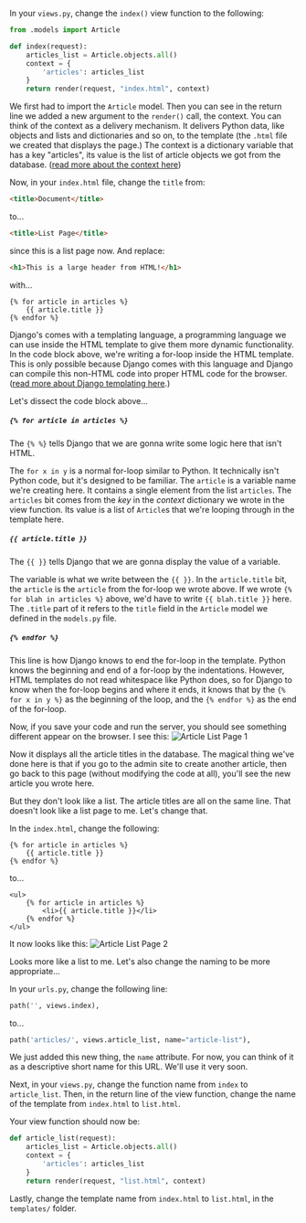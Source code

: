 In your `views.py`, change the `index()` view function to the following:

```python
from .models import Article

def index(request):
    articles_list = Article.objects.all()
    context = {
        'articles': articles_list
    }
    return render(request, "index.html", context)
```

We first had to import the `Article` model. Then you can see in the return line we added a new argument to the `render()` call, the context. You can think of the context as a delivery mechanism. It delivers Python data, like objects and lists and dictionaries and so on, to the template (the `.html` file we created that displays the page.) The context is a dictionary variable that has a key "articles", its value is the list of article objects we got from the database. ([read more about the context here]())

Now, in your `index.html` file, change the `title` from:

```html
<title>Document</title>
```

to...

```html
<title>List Page</title>
```

since this is a list page now. And replace:

```html
<h1>This is a large header from HTML!</h1>
```

with...

```django
{% for article in articles %}
    {{ article.title }}
{% endfor %}
```

Django's comes with a templating language, a programming language we can use inside the HTML template to give them more dynamic functionality. In the code block above, we're writing a for-loop inside the HTML template. This is only possible because Django comes with this language and Django can compile this non-HTML code into proper HTML code for the browser. ([read more about Django templating here]().)

Let's dissect the code block above...

##### `{% for article in articles %}`

The `{% %}` tells Django that we are gonna write some logic here that isn't HTML.

The `for x in y` is a normal for-loop similar to Python. It technically isn't Python code, but it's designed to be familiar. The `article` is a variable name we're creating here. It contains a single element from the list `articles`. The `articles` bit comes from the _key_ in the _context_ dictionary we wrote in the view function. Its value is a list of `Article`s that we're looping through in the template here.

##### `{{ article.title }}`

The `{{ }}` tells Django that we are gonna display the value of a variable.

The variable is what we write between the `{{ }}`. In the `article.title` bit, the `article` is the `article` from the for-loop we wrote above. If we wrote `{% for blah in articles %}` above, we'd have to write `{{ blah.title }}` here. The `.title` part of it refers to the `title` field in the `Article` model we defined in the `models.py` file.

##### `{% endfor %}`

This line is how Django knows to end the for-loop in the template. Python knows the beginning and end of a for-loop by the indentations. However, HTML templates do not read whitespace like Python does, so for Django to know when the for-loop begins and where it ends, it knows that by the `{% for x in y %}` as the beginning of the loop, and the `{% endfor %}` as the end of the for-loop.

Now, if you save your code and run the server, you should see something different appear on the browser. I see this:
![Article List Page 1](https://i.imgur.com/LGRVgl1.png)

Now it displays all the article titles in the database. The magical thing we've done here is that if you go to the admin site to create another article, then go back to this page (without modifying the code at all), you'll see the new article you wrote here.

But they don't look like a list. The article titles are all on the same line. That doesn't look like a list page to me. Let's change that.

In the `index.html`, change the following:

```django
{% for article in articles %}
    {{ article.title }}
{% endfor %}
```

to...

```django
<ul>
    {% for article in articles %}
        <li>{{ article.title }}</li>
    {% endfor %}
</ul>
```

It now looks like this:
![Article List Page 2](https://i.imgur.com/o7cRac0.png)

Looks more like a list to me. Let's also change the naming to be more appropriate...

In your `urls.py`, change the following line:

```python
path('', views.index),
```

to...

```python
path('articles/', views.article_list, name="article-list"),
```

We just added this new thing, the `name` attribute. For now, you can think of it as a descriptive short name for this URL. We'll use it very soon.

Next, in your `views.py`, change the function name from `index` to `article_list`. Then, in the return line of the view function, change the name of the template from `index.html` to `list.html`.

Your view function should now be:

```python
def article_list(request):
    articles_list = Article.objects.all()
    context = {
        'articles': articles_list
    }
    return render(request, "list.html", context)
```

Lastly, change the template name from `index.html` to `list.html`, in the `templates/` folder.
